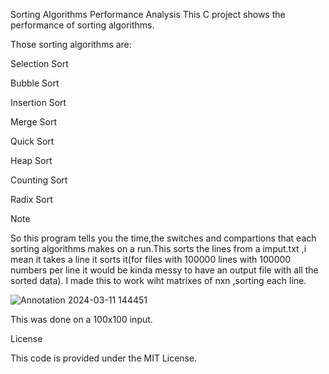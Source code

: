 Sorting Algorithms Performance Analysis
This C project shows the performance of sorting algorithms.

Those sorting algorithms are:

Selection Sort

Bubble Sort

Insertion Sort

Merge Sort

Quick Sort

Heap Sort

Counting Sort

Radix Sort


Note

So this program tells you the time,the switches and compartions that each sorting algorithms makes on a run.This sorts the lines from a imput.txt ,i mean it takes a line it sorts it(for files with 100000 lines with 100000 numbers per line it would be kinda messy to have an output file with all the sorted data).
I made this to work wiht matrixes of nxn ,sorting each line.

![Annotation 2024-03-11 144451](https://github.com/pocatalin/sorting-algorithms/assets/32682232/3b57d040-54db-41e2-90bc-298d0a450568)

This was done on a 100x100 input.

License

This code is provided under the MIT License. 


